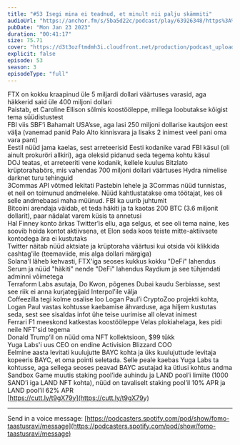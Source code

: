 ```yaml
---
title: "#53 Isegi mina ei teadnud, et minult nii palju skämmiti"
audioUrl: "https://anchor.fm/s/5ba5d22c/podcast/play/63926348/https%3A%2F%2Fd3ctxlq1ktw2nl.cloudfront.net%2Fstaging%2F2023-0-23%2Ffe1ae9a8-88f5-abb0-9eb8-43dd3c9946f4.m4a"
pubDate: "Mon Jan 23 2023"
duration: "00:41:17"
size: 75.71 
cover: "https://d3t3ozftmdmh3i.cloudfront.net/production/podcast_uploaded_episode400/15275939/15275939-1674502053928-5b0498ff75f89.jpg"
explicit: false
episode: 53
season: 3
episodeType: "full"
---
```


FTX on kokku kraapinud üle 5 miljardi dollari väärtuses varasid, aga häkkerid said üle 400 miljoni dollari  
Paistab, et Caroline Ellison sõlmis koostööleppe, millega loobutakse kõigist tema süüdistustest  
FBI viis SBF’i Bahamalt USA’sse, aga lasi 250 miljoni dollarise kautsjon eest välja (vanemad panid Palo Alto kinnisvara ja lisaks 2 inimest veel pani oma vara pant)  
Eestil nüüd jama kaelas, sest arreteerisid Eesti kodanike varad FBI käsul (oli ainult prokuröri allkiri), aga oleksid pidanud seda tegema kohtu käsul  
DOJ teatas, et arreteeriti vene kodanik, kellele kuulus Bitzlato krüptorahabörs, mis vahendas 700 miljoni dollari väärtuses Hydra nimelise darknet turu tehinguid  
3Commas API võtmed lekitati Pastebin lehele ja 3Commas nüüd tunnistas, et neil on toimunud andmeleke. Nüüd kahtlustatakse oma töötajat, kes oli selle andmebaasi maha müünud. FBI ka uurib juhtumit  
Bitcoini arendaja väidab, et teda häkiti ja ta kaotas 200 BTC (3.6 miljonit dollarit), paar nädalat varem küsis ta annetusi  
Hal Finney konto ärkas Twitter’is ellu, aga selgus, et see oli tema naine, kes soovib hoida kontot aktiivsena, et Elon seda koos teiste mitte-aktiivsete kontodega ära ei kustutaks  
Twitter näitab nüüd aktsiate ja krüptoraha väärtusi kui otsida või klikkida cashtag'ile (teemaviide, mis alga dollari märgiga)  
Solana'l läheb kehvasti, FTX'iga seoses kukkus kokku "DeFi" lahendus Serum ja nüüd "häkiti" nende "DeFi" lahendus Raydium ja see tühjendati adminni võimetega  
Terraform Labs asutaja, Do Kwon, põgenes Dubai kaudu Serbiasse, sest see riik ei anna kurjategijaid Interpol’ile välja  
Coffeezilla tegi kolme osalise loo Logan Paul’i CryptoZoo projekti kohta, Logan Paul vastas kohtusse kaebamise ähvarduse, aga hiljem kustutas seda, sest see sisaldas infot ühe teise uurimise all olevat inimest  
Ferrari F1 meeskond katkestas koostööleppe Velas plokiahelaga, kes pidi neile NFT'sid tegema  
Donald Trump’il on nüüd oma NFT kollektsioon, $99 tükk  
Yuga Labs'i uus CEO on endine Activision Blizzard COO  
Eelmine aasta levitati kuulujutte BAYC kohta ja üks kuulujuttude levitaja kopeeris BAYC, et oma pointi seletada. Selle peale kaebas Yuga Labs ta kohtusse, aga sellega seoses peavad BAYC asutajad ka ütlusi kohtus andma  
Sandbox Game muutis staking pool’ide auhindu ja LAND pool’i limiite (1000 SAND’i iga LAND NFT kohta), nüüd on tavaliselt staking pool’il 10% APR ja LAND pool’il 62% APR  
[https://cutt.ly/t9gX79y](https://cutt.ly/t9gX79y)  
  
---   
  
Send in a voice message: [https://podcasters.spotify.com/pod/show/fomo-taastusravi/message](https://podcasters.spotify.com/pod/show/fomo-taastusravi/message)